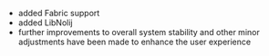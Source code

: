 - added Fabric support
- added LibNolij
- further improvements to overall system stability and other minor adjustments have been made to enhance the user experience